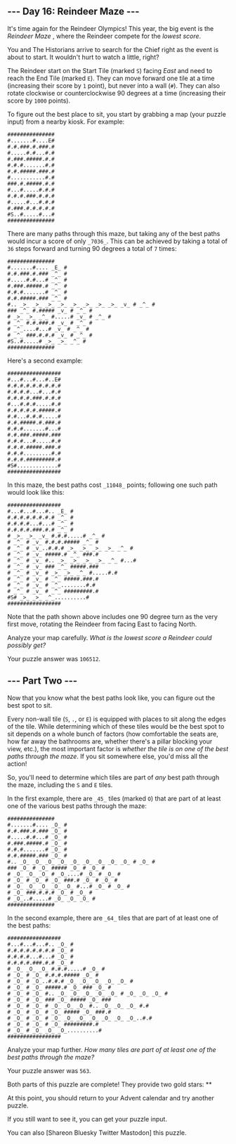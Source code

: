 ## \--- Day 16: Reindeer Maze ---

It's time again for the Reindeer Olympics! This year, the big event is the
_Reindeer Maze_ , where the Reindeer compete for the _lowest score_.

You and The Historians arrive to search for the Chief right as the event is
about to start. It wouldn't hurt to watch a little, right?

The Reindeer start on the Start Tile (marked `S`) facing _East_ and need to
reach the End Tile (marked `E`). They can move forward one tile at a time
(increasing their score by `1` point), but never into a wall (`#`). They can
also rotate clockwise or counterclockwise 90 degrees at a time (increasing
their score by `1000` points).

To figure out the best place to sit, you start by grabbing a map (your puzzle
input) from a nearby kiosk. For example:

    
    
    ###############
    #.......#....E#
    #.#.###.#.###.#
    #.....#.#...#.#
    #.###.#####.#.#
    #.#.#.......#.#
    #.#.#####.###.#
    #...........#.#
    ###.#.#####.#.#
    #...#.....#.#.#
    #.#.#.###.#.#.#
    #.....#...#.#.#
    #.###.#.#.#.#.#
    #S..#.....#...#
    ###############
    

There are many paths through this maze, but taking any of the best paths would
incur a score of only `_7036_`. This can be achieved by taking a total of `36`
steps forward and turning 90 degrees a total of `7` times:

    
    
    ###############
    #.......#.... _E_ #
    #.#.###.#.### _^_ #
    #.....#.#...# _^_ #
    #.###.#####.# _^_ #
    #.#.#.......# _^_ #
    #.#.#####.### _^_ #
    #.. _>_ _>_ _>_ _>_ _>_ _>_ _>_ _>_ _v_ # _^_ #
    ### _^_ #.##### _v_ # _^_ #
    # _>_ _>_ _^_ #.....# _v_ # _^_ #
    # _^_ #.#.###.# _v_ # _^_ #
    # _^_....#...# _v_ # _^_ #
    # _^_ ###.#.#.# _v_ # _^_ #
    #S..#.....# _>_ _>_ _^_ #
    ###############
    

Here's a second example:

    
    
    #################
    #...#...#...#..E#
    #.#.#.#.#.#.#.#.#
    #.#.#.#...#...#.#
    #.#.#.#.###.#.#.#
    #...#.#.#.....#.#
    #.#.#.#.#.#####.#
    #.#...#.#.#.....#
    #.#.#####.#.###.#
    #.#.#.......#...#
    #.#.###.#####.###
    #.#.#...#.....#.#
    #.#.#.#####.###.#
    #.#.#.........#.#
    #.#.#.#########.#
    #S#.............#
    #################
    

In this maze, the best paths cost `_11048_` points; following one such path
would look like this:

    
    
    #################
    #...#...#...#.. _E_ #
    #.#.#.#.#.#.#.# _^_ #
    #.#.#.#...#...# _^_ #
    #.#.#.#.###.#.# _^_ #
    # _>_ _>_ _v_ #.#.#.....# _^_ #
    # _^_ # _v_ #.#.#.##### _^_ #
    # _^_ # _v_..#.#.# _>_ _>_ _>_ _>_ _^_ #
    # _^_ # _v_ #####.# _^_ ###.#
    # _^_ # _v_ #.. _>_ _>_ _>_ _>_ _^_ #...#
    # _^_ # _v_ ### _^_ #####.###
    # _^_ # _v_ # _>_ _>_ _^_ #.....#.#
    # _^_ # _v_ # _^_ #####.###.#
    # _^_ # _v_ # _^_........#.#
    # _^_ # _v_ # _^_ #########.#
    #S# _>_ _>_ _^_..........#
    #################
    

Note that the path shown above includes one 90 degree turn as the very first
move, rotating the Reindeer from facing East to facing North.

Analyze your map carefully. _What is the lowest score a Reindeer could
possibly get?_

Your puzzle answer was `106512`.

## \--- Part Two ---

Now that you know what the best paths look like, you can figure out the best
spot to sit.

Every non-wall tile (`S`, `.`, or `E`) is equipped with places to sit along
the edges of the tile. While determining which of these tiles would be the
best spot to sit depends on a whole bunch of factors (how comfortable the
seats are, how far away the bathrooms are, whether there's a pillar blocking
your view, etc.), the most important factor is _whether the tile is on one of
the best paths through the maze_. If you sit somewhere else, you'd miss all
the action!

So, you'll need to determine which tiles are part of _any_ best path through
the maze, including the `S` and `E` tiles.

In the first example, there are `_45_` tiles (marked `O`) that are part of at
least one of the various best paths through the maze:

    
    
    ###############
    #.......#.... _O_ #
    #.#.###.#.### _O_ #
    #.....#.#...# _O_ #
    #.###.#####.# _O_ #
    #.#.#.......# _O_ #
    #.#.#####.### _O_ #
    #.. _O_ _O_ _O_ _O_ _O_ _O_ _O_ _O_ _O_ # _O_ #
    ### _O_ # _O_ ##### _O_ # _O_ #
    # _O_ _O_ _O_ # _O_....# _O_ # _O_ #
    # _O_ # _O_ # _O_ ###.# _O_ # _O_ #
    # _O_ _O_ _O_ _O_ _O_ #...# _O_ # _O_ #
    # _O_ ###.#.#.# _O_ # _O_ #
    # _O_..#.....# _O_ _O_ _O_ #
    ###############
    

In the second example, there are `_64_` tiles that are part of at least one of
the best paths:

    
    
    #################
    #...#...#...#.. _O_ #
    #.#.#.#.#.#.#.# _O_ #
    #.#.#.#...#...# _O_ #
    #.#.#.#.###.#.# _O_ #
    # _O_ _O_ _O_ #.#.#.....# _O_ #
    # _O_ # _O_ #.#.#.##### _O_ #
    # _O_ # _O_..#.#.# _O_ _O_ _O_ _O_ _O_ #
    # _O_ # _O_ #####.# _O_ ### _O_ #
    # _O_ # _O_ #.. _O_ _O_ _O_ _O_ _O_ # _O_ _O_ _O_ #
    # _O_ # _O_ ### _O_ ##### _O_ ###
    # _O_ # _O_ # _O_ _O_ _O_ #.. _O_ _O_ _O_ #.#
    # _O_ # _O_ # _O_ ##### _O_ ###.#
    # _O_ # _O_ # _O_ _O_ _O_ _O_ _O_ _O_ _O_..#.#
    # _O_ # _O_ # _O_ #########.#
    # _O_ # _O_ _O_ _O_..........#
    #################
    

Analyze your map further. _How many tiles are part of at least one of the best
paths through the maze?_

Your puzzle answer was `563`.

Both parts of this puzzle are complete! They provide two gold stars: **

At this point, you should return to your Advent calendar and try another
puzzle.

If you still want to see it, you can get your puzzle input.

You can also [Shareon Bluesky Twitter Mastodon] this puzzle.

